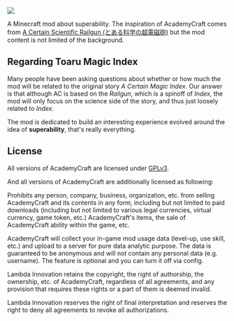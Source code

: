 ![](https://raw.githubusercontent.com/kcyto/AcademyCraft/master/blob/logo.png)

A Minecraft mod about superability. The inspiration of AcademyCraft comes from [A Certain Scientific Railgun (とある科学の超電磁砲)](https://en.wikipedia.org/wiki/A_Certain_Scientific_Railgun) but the mod content is not limited of the background.

## Regarding Toaru Magic Index

Many people have been asking questions about whether or how much the mod will be related to
the original story _A Certain Magic Index_. Our answer is that although AC is based on the
_Railgun_, which is a spinoff of _Index_, the mod will only focus on the science side of
the story, and thus just loosely related to _Index_.

The mod is dedicated to build an interesting experience evolved around the idea of **superability**,
that's really everything.

## License

All versions of AcademyCraft are licensed under [GPLv3](http://www.gnu.org/licenses/gpl.html).   

And all versions of AcademyCraft are additionally licensed as following:  

Prohibits any person, company, business, organization, etc. from selling AcademyCraft and its contents in any form, including but not limited to paid downloads (including but not limited to various legal currencies, virtual currency, game token, etc.) AcademyCraft's items, the sale of AcademyCraft ability within the game, etc.

AcademyCraft will collect your in-game mod usage data (level-up, use skill, etc.) and upload to a server for pure data analytic purpose. The data is guaranteed to be anonymous and will not contain any personal data (e.g. username). The feature is optional and you can turn it off via config.

Lambda Innovation retains the copyright, the right of authorship, the ownership, etc. of AcademyCraft, regardless of all agreements, and any provision that requires these rights or a part of them is deemed invalid.  

Lambda Innovation reserves the right of final interpretation and reserves the right to deny all agreements to revoke all authorizations.    

